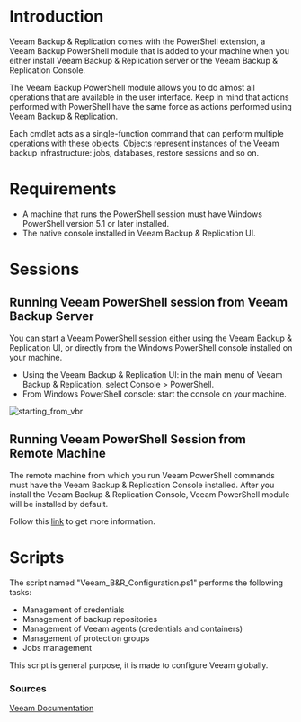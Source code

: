 # Introduction

Veeam Backup & Replication comes with the PowerShell extension, a Veeam Backup PowerShell module that is added to your machine when you either install Veeam Backup & Replication server or the Veeam Backup & Replication Console. 

The Veeam Backup PowerShell module allows you to do almost all operations that are available in the user interface. Keep in mind that actions performed with PowerShell have the same force as actions performed using Veeam Backup & Replication.

Each cmdlet acts as a single-function command that can perform multiple operations with these objects. Objects represent instances of the Veeam backup infrastructure: jobs, databases, restore sessions and so on.

# Requirements

- A machine that runs the PowerShell session must have Windows PowerShell version 5.1 or later installed.
- The native console installed in Veeam Backup & Replication UI.

# Sessions

## Running Veeam PowerShell session from Veeam Backup Server

You can start a Veeam PowerShell session either using the Veeam Backup & Replication UI, or directly from the Windows PowerShell console installed on your machine.

- Using the Veeam Backup & Replication UI: in the main menu of Veeam Backup & Replication, select Console > PowerShell.
- From Windows PowerShell console: start the console on your machine.

![starting_from_vbr](https://user-images.githubusercontent.com/115532735/207282818-742da94c-3ff5-4016-97a7-7c6e7fd1d2ed.png)

## Running Veeam PowerShell Session from Remote Machine

The remote machine from which you run Veeam PowerShell commands must have the Veeam Backup & Replication Console installed. After you install the Veeam Backup & Replication Console, Veeam PowerShell module will be installed by default. 

Follow this [link](https://helpcenter.veeam.com/docs/backup/vsphere/install_console.html?ver=110) to get more information. 

# Scripts

The script named "Veeam_B&R_Configuration.ps1" performs the following tasks:

- Management of credentials
- Management of backup repositories
- Management of Veeam agents (credentials and containers)
- Management of protection groups
- Jobs management

This script is general purpose, it is made to configure Veeam globally.

### Sources 
[Veeam Documentation](https://helpcenter.veeam.com/docs/backup/powershell/getting_started.html?ver=110)
